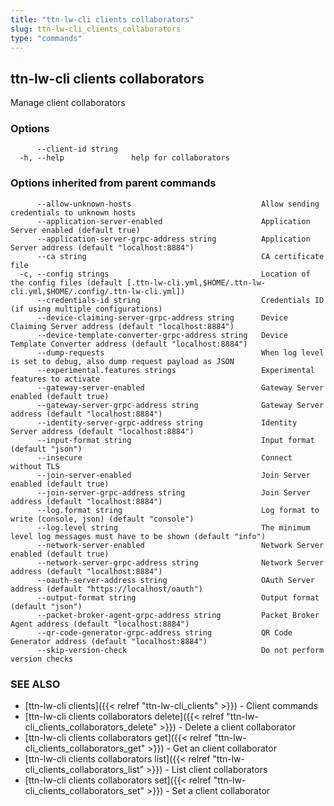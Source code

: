 ```yaml
---
title: "ttn-lw-cli clients collaborators"
slug: ttn-lw-cli_clients_collaborators
type: "commands"
---
```


## ttn-lw-cli clients collaborators

Manage client collaborators

### Options

```
      --client-id string   
  -h, --help               help for collaborators
```

### Options inherited from parent commands

```
      --allow-unknown-hosts                             Allow sending credentials to unknown hosts
      --application-server-enabled                      Application Server enabled (default true)
      --application-server-grpc-address string          Application Server address (default "localhost:8884")
      --ca string                                       CA certificate file
  -c, --config strings                                  Location of the config files (default [.ttn-lw-cli.yml,$HOME/.ttn-lw-cli.yml,$HOME/.config/.ttn-lw-cli.yml])
      --credentials-id string                           Credentials ID (if using multiple configurations)
      --device-claiming-server-grpc-address string      Device Claiming Server address (default "localhost:8884")
      --device-template-converter-grpc-address string   Device Template Converter address (default "localhost:8884")
      --dump-requests                                   When log level is set to debug, also dump request payload as JSON
      --experimental.features strings                   Experimental features to activate
      --gateway-server-enabled                          Gateway Server enabled (default true)
      --gateway-server-grpc-address string              Gateway Server address (default "localhost:8884")
      --identity-server-grpc-address string             Identity Server address (default "localhost:8884")
      --input-format string                             Input format (default "json")
      --insecure                                        Connect without TLS
      --join-server-enabled                             Join Server enabled (default true)
      --join-server-grpc-address string                 Join Server address (default "localhost:8884")
      --log.format string                               Log format to write (console, json) (default "console")
      --log.level string                                The minimum level log messages must have to be shown (default "info")
      --network-server-enabled                          Network Server enabled (default true)
      --network-server-grpc-address string              Network Server address (default "localhost:8884")
      --oauth-server-address string                     OAuth Server address (default "https://localhost/oauth")
      --output-format string                            Output format (default "json")
      --packet-broker-agent-grpc-address string         Packet Broker Agent address (default "localhost:8884")
      --qr-code-generator-grpc-address string           QR Code Generator address (default "localhost:8884")
      --skip-version-check                              Do not perform version checks
```

### SEE ALSO

* [ttn-lw-cli clients]({{< relref "ttn-lw-cli_clients" >}})	 - Client commands
* [ttn-lw-cli clients collaborators delete]({{< relref "ttn-lw-cli_clients_collaborators_delete" >}})	 - Delete a client collaborator
* [ttn-lw-cli clients collaborators get]({{< relref "ttn-lw-cli_clients_collaborators_get" >}})	 - Get an client collaborator
* [ttn-lw-cli clients collaborators list]({{< relref "ttn-lw-cli_clients_collaborators_list" >}})	 - List client collaborators
* [ttn-lw-cli clients collaborators set]({{< relref "ttn-lw-cli_clients_collaborators_set" >}})	 - Set a client collaborator

